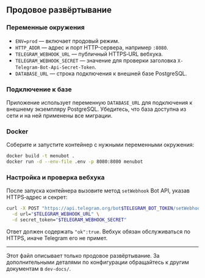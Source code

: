 ## Продовое развёртывание

### Переменные окружения
- `ENV=prod` — включает продовый режим.
- `HTTP_ADDR` — адрес и порт HTTP-сервера, например `:8080`.
- `TELEGRAM_WEBHOOK_URL` — публичный HTTPS‑URL вебхука.
- `TELEGRAM_WEBHOOK_SECRET` — значение для проверки заголовка `X-Telegram-Bot-Api-Secret-Token`.
- `DATABASE_URL` — строка подключения к внешней базе PostgreSQL.

### Подключение к базе
Приложение использует переменную `DATABASE_URL` для подключения к внешнему экземпляру PostgreSQL. Убедитесь, что база доступна из сети и на ней применены все миграции.

### Docker
Соберите и запустите контейнер с нужными переменными окружения:

```bash
docker build -t menubot .
docker run -d --env-file .env -p 8080:8080 menubot
```

### Настройка и проверка вебхука
После запуска контейнера вызовите метод `setWebhook` Bot API, указав HTTPS‑адрес и секрет:

```bash
curl -X POST "https://api.telegram.org/bot$TELEGRAM_BOT_TOKEN/setWebhook" \
  -d url="$TELEGRAM_WEBHOOK_URL" \
  -d secret_token="$TELEGRAM_WEBHOOK_SECRET"
```

Ответ должен содержать `"ok":true`. Вебхук обязан обслуживаться по HTTPS, иначе Telegram его не примет.

---
Этот файл описывает только продовое развёртывание. За дополнительными деталями по конфигурации обращайтесь к другим документам в `dev-docs/`.
